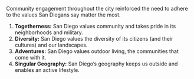 Community engagement throughout the city reinforced the need to adhere to the values San Diegans say matter the most.

  1. **Togetherness:** San Diego values community and takes pride in its neighborhoods and military.
  2. **Diversity:** San Diego values the diversity of its citizens (and their cultures) and our landscapes.
  3. **Adventures:** San Diego values outdoor living, the communities that come with it.
  4. **Singular Geography:** San Diego’s geography keeps us outside and enables an active lifestyle.
